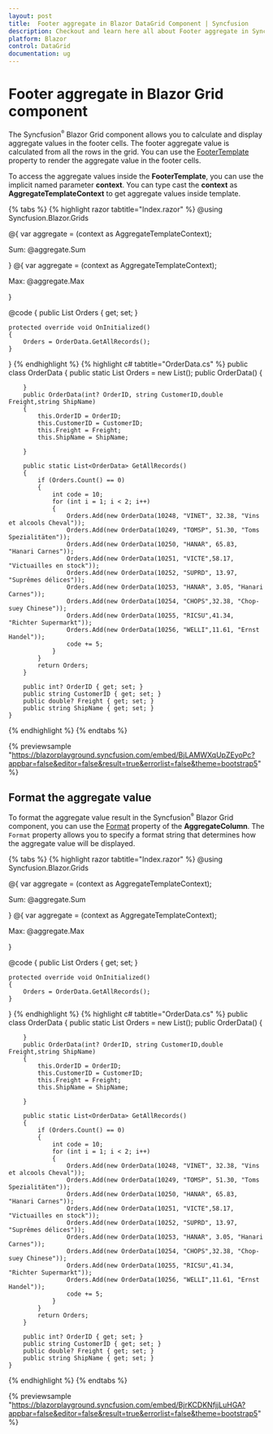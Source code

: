 ```yaml
---
layout: post
title:  Footer aggregate in Blazor DataGrid Component | Syncfusion
description: Checkout and learn here all about Footer aggregate in Syncfusion Blazor DataGrid component and much more details.
platform: Blazor
control: DataGrid
documentation: ug
---
```


# Footer aggregate in Blazor Grid component

The Syncfusion<sup style="font-size:70%">&reg;</sup> Blazor Grid component allows you to calculate and display aggregate values in the footer cells. The footer aggregate value is calculated from all the rows in the grid. You can use the [FooterTemplate](https://help.syncfusion.com/cr/blazor/Syncfusion.Blazor.Grids.GridAggregateColumn.html#Syncfusion_Blazor_Grids_GridAggregateColumn_FooterTemplate) property to render the aggregate value in the footer cells.

To access the aggregate values inside the **FooterTemplate**, you can use the implicit named parameter **context**. You can type cast the **context** as **AggregateTemplateContext** to get aggregate values inside template.

{% tabs %}
{% highlight razor tabtitle="Index.razor" %}
@using Syncfusion.Blazor.Grids

<SfGrid DataSource="@Orders" AllowPaging="true">
    <GridPageSettings PageSize="8"></GridPageSettings>
    <GridAggregates>
        <GridAggregate>
            <GridAggregateColumns>
                <GridAggregateColumn Field=@nameof(OrderData.Freight) Type="AggregateType.Sum" >
                    <FooterTemplate>
                        @{
                            var aggregate = (context as AggregateTemplateContext);
                            <div>
                                <p>Sum: @aggregate.Sum</p>
                            </div>
                        }
                    </FooterTemplate>
                </GridAggregateColumn>
            </GridAggregateColumns>
        </GridAggregate>
        <GridAggregate>
            <GridAggregateColumns>
                <GridAggregateColumn Field=@nameof(OrderData.Freight) Type="AggregateType.Max">
                    <FooterTemplate>
                        @{
                            var aggregate = (context as AggregateTemplateContext);
                            <div>
                                <p>Max: @aggregate.Max</p>
                            </div>
                        }
                    </FooterTemplate>
                </GridAggregateColumn>
            </GridAggregateColumns>
        </GridAggregate>
    </GridAggregates>
    <GridColumns>
        <GridColumn Field=@nameof(OrderData.OrderID) HeaderText="Order ID" TextAlign="TextAlign.Right" Width="120"></GridColumn>
        <GridColumn Field=@nameof(OrderData.CustomerID) HeaderText="Customer ID" Width="150"></GridColumn>
        <GridColumn Field=@nameof(OrderData.Freight) HeaderText="Freight" TextAlign="TextAlign.Right" Width="120"></GridColumn>
        <GridColumn Field=@nameof(OrderData.ShipName) HeaderText="Ship Name" Width="150"></GridColumn>
    </GridColumns>
</SfGrid>

@code {
    public List<OrderData> Orders { get; set; }

    protected override void OnInitialized()
    {
        Orders = OrderData.GetAllRecords();
    }
}
{% endhighlight %}
{% highlight c# tabtitle="OrderData.cs" %}
    public class OrderData
    {
        public static List<OrderData> Orders = new List<OrderData>();
        public OrderData()
        {

        }
        public OrderData(int? OrderID, string CustomerID,double Freight,string ShipName)
        {
            this.OrderID = OrderID;
            this.CustomerID = CustomerID;                   
            this.Freight = Freight;
            this.ShipName = ShipName;

        }

        public static List<OrderData> GetAllRecords()
        {
            if (Orders.Count() == 0)
            {
                int code = 10;
                for (int i = 1; i < 2; i++)
                {
                    Orders.Add(new OrderData(10248, "VINET", 32.38, "Vins et alcools Cheval"));
                    Orders.Add(new OrderData(10249, "TOMSP", 51.30, "Toms Spezialitäten"));
                    Orders.Add(new OrderData(10250, "HANAR", 65.83, "Hanari Carnes"));
                    Orders.Add(new OrderData(10251, "VICTE",58.17, "Victuailles en stock"));
                    Orders.Add(new OrderData(10252, "SUPRD", 13.97, "Suprêmes délices"));
                    Orders.Add(new OrderData(10253, "HANAR", 3.05, "Hanari Carnes"));
                    Orders.Add(new OrderData(10254, "CHOPS",32.38, "Chop-suey Chinese"));
                    Orders.Add(new OrderData(10255, "RICSU",41.34, "Richter Supermarkt"));
                    Orders.Add(new OrderData(10256, "WELLI",11.61, "Ernst Handel"));
                    code += 5;
                }
            }
            return Orders;
        }

        public int? OrderID { get; set; }
        public string CustomerID { get; set; }
        public double? Freight { get; set; }
        public string ShipName { get; set; }
    }
{% endhighlight %}
{% endtabs %}

{% previewsample "https://blazorplayground.syncfusion.com/embed/BjLAMWXqUpZEyoPc?appbar=false&editor=false&result=true&errorlist=false&theme=bootstrap5" %}

## Format the aggregate value

To format the aggregate value result in the Syncfusion<sup style="font-size:70%">&reg;</sup> Blazor Grid component, you can use the  [Format](https://help.syncfusion.com/cr/blazor/Syncfusion.Blazor.Grids.GridAggregateColumn.html#Syncfusion_Blazor_Grids_GridAggregateColumn_Format) property of the **AggregateColumn**. The `Format` property allows you to specify a format string that determines how the aggregate value will be displayed.

{% tabs %}
{% highlight razor tabtitle="Index.razor" %}
@using Syncfusion.Blazor.Grids

<SfGrid DataSource="@Orders" AllowPaging="true">
    <GridPageSettings PageSize="8"></GridPageSettings>
    <GridAggregates>
        <GridAggregate>
            <GridAggregateColumns>
                <GridAggregateColumn Field=@nameof(OrderData.Freight) Type="AggregateType.Sum" Format="N0">
                    <FooterTemplate>
                        @{
                            var aggregate = (context as AggregateTemplateContext);
                            <div>
                                <p>Sum: @aggregate.Sum</p>
                            </div>
                        }
                    </FooterTemplate>
                </GridAggregateColumn>
            </GridAggregateColumns>
        </GridAggregate>
        <GridAggregate>
            <GridAggregateColumns>
                <GridAggregateColumn Field=@nameof(OrderData.Freight) Type="AggregateType.Max" Format="N0">
                    <FooterTemplate>
                        @{
                            var aggregate = (context as AggregateTemplateContext);
                            <div>
                                <p>Max: @aggregate.Max</p>
                            </div>
                        }
                    </FooterTemplate>
                </GridAggregateColumn>
            </GridAggregateColumns>
        </GridAggregate>
    </GridAggregates>
    <GridColumns>
        <GridColumn Field=@nameof(OrderData.OrderID) HeaderText="Order ID" TextAlign="TextAlign.Right" Width="120"></GridColumn>
        <GridColumn Field=@nameof(OrderData.CustomerID) HeaderText="Customer Name" Width="150"></GridColumn>
        <GridColumn Field=@nameof(OrderData.Freight) HeaderText="Freight" TextAlign="TextAlign.Right" Width="120"></GridColumn>
        <GridColumn Field=@nameof(OrderData.ShipName) HeaderText="Ship Name" Width="150"></GridColumn>
    </GridColumns>
</SfGrid>

@code {
    public List<OrderData> Orders { get; set; }

    protected override void OnInitialized()
    {
        Orders = OrderData.GetAllRecords();
    }
}
{% endhighlight %}
{% highlight c# tabtitle="OrderData.cs" %}
    public class OrderData
    {
        public static List<OrderData> Orders = new List<OrderData>();
        public OrderData()
        {

        }
        public OrderData(int? OrderID, string CustomerID,double Freight,string ShipName)
        {
            this.OrderID = OrderID;
            this.CustomerID = CustomerID;                   
            this.Freight = Freight;
            this.ShipName = ShipName;

        }

        public static List<OrderData> GetAllRecords()
        {
            if (Orders.Count() == 0)
            {
                int code = 10;
                for (int i = 1; i < 2; i++)
                {
                    Orders.Add(new OrderData(10248, "VINET", 32.38, "Vins et alcools Cheval"));
                    Orders.Add(new OrderData(10249, "TOMSP", 51.30, "Toms Spezialitäten"));
                    Orders.Add(new OrderData(10250, "HANAR", 65.83, "Hanari Carnes"));
                    Orders.Add(new OrderData(10251, "VICTE",58.17, "Victuailles en stock"));
                    Orders.Add(new OrderData(10252, "SUPRD", 13.97, "Suprêmes délices"));
                    Orders.Add(new OrderData(10253, "HANAR", 3.05, "Hanari Carnes"));
                    Orders.Add(new OrderData(10254, "CHOPS",32.38, "Chop-suey Chinese"));
                    Orders.Add(new OrderData(10255, "RICSU",41.34, "Richter Supermarkt"));
                    Orders.Add(new OrderData(10256, "WELLI",11.61, "Ernst Handel"));
                    code += 5;
                }
            }
            return Orders;
        }

        public int? OrderID { get; set; }
        public string CustomerID { get; set; }
        public double? Freight { get; set; }
        public string ShipName { get; set; }
    }
{% endhighlight %}
{% endtabs %}

{% previewsample "https://blazorplayground.syncfusion.com/embed/BjrKCDKNfjjLuHGA?appbar=false&editor=false&result=true&errorlist=false&theme=bootstrap5" %}


